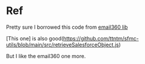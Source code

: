 # Ref
Pretty sure I borrowed this code from [email360 lib](https://github.com/email360/ssjs-lib/blob/master/core/lib_amp.ssjs)

[This one] is also good(https://github.com/ttntm/sfmc-utils/blob/main/src/retrieveSalesforceObject.js)

But I like the email360 one more. 
